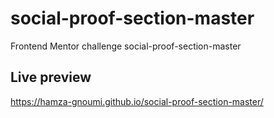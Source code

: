 # social-proof-section-master
Frontend Mentor challenge social-proof-section-master
## Live preview
https://hamza-gnoumi.github.io/social-proof-section-master/
